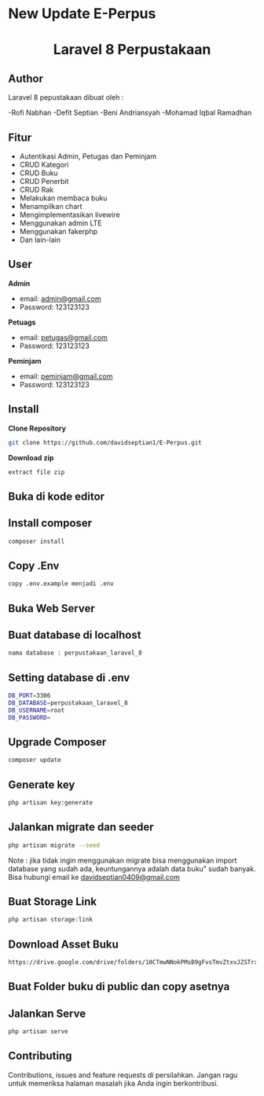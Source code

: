 # New Update E-Perpus 

<h1 align="center">Laravel 8 Perpustakaan</h1>

## Author

Laravel 8 pepustakaan dibuat oleh :

-Rofi Nabhan
-Defit Septian
-Beni Andriansyah
-Mohamad Iqbal Ramadhan

## Fitur 

- Autentikasi Admin, Petugas dan Peminjam
- CRUD Kategori
- CRUD Buku
- CRUD Penerbit
- CRUD Rak
- Melakukan membaca buku
- Menampilkan chart
- Mengimplementasikan livewire
- Menggunakan admin LTE
- Menggunakan fakerphp
- Dan lain-lain

## User

**Admin**

- email: admin@gmail.com
- Password: 123123123

**Petuags**

- email: petugas@gmail.com
- Password: 123123123

**Peminjam**

- email: peminjam@gmail.com
- Password: 123123123

## Install

**Clone Repository**

```bash
git clone https://github.com/davidseptian1/E-Perpus.git
```

**Download zip**

```bash
extract file zip
```

## Buka di kode editor


## Install composer

```bash
composer install
```

## Copy .Env

```bash
copy .env.example menjadi .env
```

## Buka Web Server


## Buat database di localhost 

```bash
nama database : perpustakaan_laravel_8
```

## Setting database di .env

```bash
DB_PORT=3306
DB_DATABASE=perpustakaan_laravel_8
DB_USERNAME=root
DB_PASSWORD=
```

## Upgrade Composer
```bash
composer update
```
## Generate key

```bash
php artisan key:generate
```

## Jalankan migrate dan seeder

```bash
php artisan migrate --seed
```
Note : jika tidak ingin menggunakan migrate bisa menggunakan import database yang sudah ada, keuntungannya adalah data buku" sudah banyak. Bisa hubungi email ke davidseptian0409@gmail.com

## Buat Storage Link

```bash
php artisan storage:link
```

## Download Asset Buku

```bash
https://drive.google.com/drive/folders/10CTmwNNokPMsB9gFvsTmvZtxvJZSTrxv
```

## Buat Folder buku di public dan copy asetnya


## Jalankan Serve

```bash
php artisan serve
```

## Contributing

Contributions, issues and feature requests di persilahkan.
Jangan ragu untuk memeriksa halaman masalah jika Anda ingin berkontribusi.
